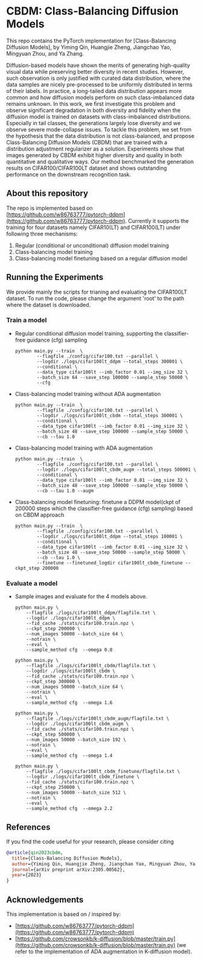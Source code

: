 # CBDM: Class-Balancing Diffusion Models

This repo contains the PyTorch implementation for [Class-Balancing Diffusion Models], by Yiming Qin, Huangjie Zheng, Jiangchao Yao, Mingyuan Zhou, and Ya Zhang.

Diffusion-based models have shown the merits of generating high-quality visual data while preserving better diversity in recent studies. However, such observation is only justified with curated data distribution, where the data samples are nicely pre-processed to be uniformly distributed in terms of their labels. In practice, a long-tailed data distribution appears more common and how diffusion models perform on such class-imbalanced data remains unknown. In this work, we first investigate this problem and observe significant degradation in both diversity and fidelity when the diffusion model is trained on datasets with class-imbalanced distributions. Especially in tail classes, the generations largely lose diversity and we observe severe mode-collapse issues. To tackle this problem, we set from the hypothesis that the data distribution is not class-balanced, and propose Class-Balancing Diffusion Models (CBDM) that are trained with a distribution adjustment regularizer as a solution. Experiments show that images generated by CBDM exhibit higher diversity and quality in both quantitative and qualitative ways. Our method benchmarked the generation results on CIFAR100/CIFAR100LT dataset and shows outstanding performance on the downstream recognition task.

## About this repository
The repo is implemented based on [https://github.com/w86763777/pytorch-ddpm](https://github.com/w86763777/pytorch-ddpm). Currently it supports the training for four datasets namely CIFAR10(LT) and CIFAR100(LT) under following three mechanisms:

1. Regular (conditional or unconditional) diffusion model training
2. Class-balancing model training
3. Class-balancing model finetuning based on a regular diffusion model

## Running the Experiments
We provide mainly the scripts for trianing and evaluating the CIFAR100LT dataset.
To run the code, please change the argument 'root' to the path where the dataset is downloaded.

### Train a model
* Regular conditional diffusion model training, supporting the classifier-free guidance (cfg) sampling
    ```
    python main.py --train  \
            --flagfile ./config/cifar100.txt --parallel \
            --logdir ./logs/cifar100lt_ddpm --total_steps 300001 \
            --conditional \
            --data_type cifar100lt --imb_factor 0.01 --img_size 32 \
            --batch_size 64 --save_step 100000 --sample_step 50000 \
            --cfg
    ```

* Class-balancing model training without ADA augmentation
    ```
    python main.py --train  \
            --flagfile ./config/cifar100.txt --parallel \
            --logdir ./logs/cifar100lt_cbdm --total_steps 300001 \
            --conditional \
            --data_type cifar100lt --imb_factor 0.01 --img_size 32 \
            --batch_size 48 --save_step 100000 --sample_step 50000 \
            --cb --tau 1.0
    ```

* Class-balancing model training with ADA augmentation
    ```
    python main.py --train  \
            --flagfile ./config/cifar100.txt --parallel \
            --logdir ./logs/cifar100lt_cbdm_augm --total_steps 500001 \
            --conditional \
            --data_type cifar100lt --imb_factor 0.01 --img_size 32 \
            --batch_size 48 --save_step 100000 --sample_step 50000 \
            --cb --tau 1.0 --augm
    ```

* Class-balancing model finetuning: finetune a DDPM model(ckpt of 200000 steps which the classifier-free guidance (cfg) sampling) based on CBDM approach
    ```
    python main.py --train  \
            --flagfile ./config/cifar100.txt --parallel \
            --logdir ./logs/cifar100lt_ddpm --total_steps 100001 \
            --conditional \
            --data_type cifar100lt --imb_factor 0.01 --img_size 32 \
            --batch_size 48 --save_step 50000 --sample_step 50000 \
            --cb --tau 1.0 \
            --finetune --finetuned_logdir cifar100lt_cbdm_finetune --ckpt_step 200000
    ```

### Evaluate a model
* Sample images and evaluate for the 4 models above.

    ```
    python main.py \
        --flagfile ./logs/cifar100lt_ddpm/flagfile.txt \
        --logdir ./logs/cifar100lt_ddpm \
        --fid_cache ./stats/cifar100.train.npz \
        --ckpt_step 200000 \
        --num_images 50000 --batch_size 64 \
        --notrain \
        --eval \
        --sample_method cfg  --omega 0.8
    ```

    ```
    python main.py \
        --flagfile ./logs/cifar100lt_cbdm/flagfile.txt \
        --logdir ./logs/cifar100lt_cbdm \
        --fid_cache ./stats/cifar100.train.npz \
        --ckpt_step 300000 \
        --num_images 50000 --batch_size 64 \
        --notrain \
        --eval \
        --sample_method cfg  --omega 1.6
    ```

    ```
    python main.py \
        --flagfile ./logs/cifar100lt_cbdm_augm/flagfile.txt \
        --logdir ./logs/cifar100lt_cbdm_augm \
        --fid_cache ./stats/cifar100.train.npz \
        --ckpt_step 500000 \
        --num_images 50000 --batch_size 192 \
        --notrain \
        --eval \
        --sample_method cfg  --omega 1.4
    ```

    ```
    python main.py \
        --flagfile ./logs/cifar100lt_cbdm_finetune/flagfile.txt \
        --logdir ./logs/cifar100lt_cbdm_finetune \
        --fid_cache ./stats/cifar100.train.npz \
        --ckpt_step 250000 \
        --num_images 50000 --batch_size 512 \
        --notrain \
        --eval \
        --sample_method cfg  --omega 2.2
    ```

## References

If you find the code useful for your research, please consider citing
```bib
@article{qin2023cbdm,
  title={Class-Balancing Diffusion Models},
  author={Yiming Qin, Huangjie Zheng, Jiangchao Yao, Mingyuan Zhou, Ya Zhang},
  journal={arXiv preprint arXiv:2305.00562},
  year={2023}
}
```

## Acknowledgements

This implementation is based on / inspired by:

- [https://github.com/w86763777/pytorch-ddpm](https://github.com/w86763777/pytorch-ddpm) 
- [https://github.com/crowsonkb/k-diffusion/blob/master/train.py](https://github.com/crowsonkb/k-diffusion/blob/master/train.py) (we refer to the implementation of ADA augmentation in K-diffusion model).